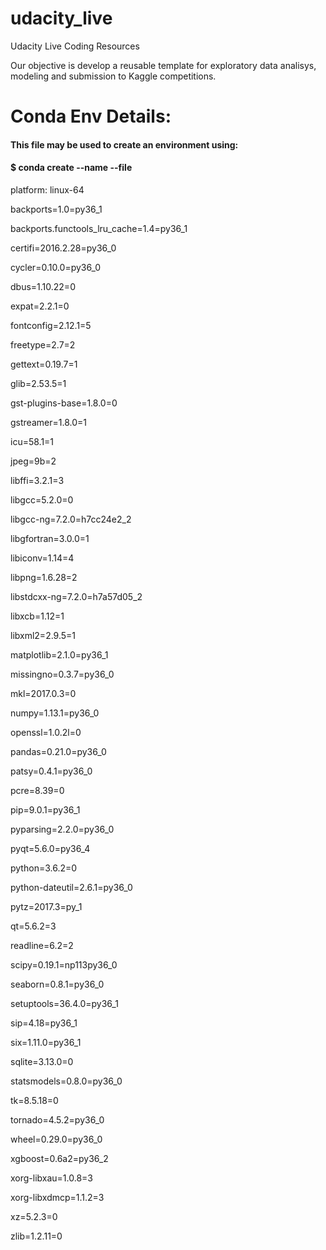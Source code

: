 # udacity_live
Udacity Live Coding Resources

Our objective is develop a reusable template for exploratory data analisys, modeling and submission to Kaggle competitions. 

# Conda Env Details:

####  This file may be used to create an environment using:
#### $ conda create --name <env> --file <this file>
platform: linux-64

backports=1.0=py36_1

backports.functools_lru_cache=1.4=py36_1

certifi=2016.2.28=py36_0

cycler=0.10.0=py36_0

dbus=1.10.22=0

expat=2.2.1=0

fontconfig=2.12.1=5

freetype=2.7=2

gettext=0.19.7=1

glib=2.53.5=1

gst-plugins-base=1.8.0=0

gstreamer=1.8.0=1

icu=58.1=1

jpeg=9b=2

libffi=3.2.1=3

libgcc=5.2.0=0

libgcc-ng=7.2.0=h7cc24e2_2

libgfortran=3.0.0=1

libiconv=1.14=4

libpng=1.6.28=2

libstdcxx-ng=7.2.0=h7a57d05_2

libxcb=1.12=1

libxml2=2.9.5=1

matplotlib=2.1.0=py36_1

missingno=0.3.7=py36_0

mkl=2017.0.3=0

numpy=1.13.1=py36_0

openssl=1.0.2l=0

pandas=0.21.0=py36_0

patsy=0.4.1=py36_0

pcre=8.39=0

pip=9.0.1=py36_1

pyparsing=2.2.0=py36_0

pyqt=5.6.0=py36_4

python=3.6.2=0

python-dateutil=2.6.1=py36_0

pytz=2017.3=py_1

qt=5.6.2=3

readline=6.2=2

scipy=0.19.1=np113py36_0

seaborn=0.8.1=py36_0

setuptools=36.4.0=py36_1

sip=4.18=py36_1

six=1.11.0=py36_1

sqlite=3.13.0=0

statsmodels=0.8.0=py36_0

tk=8.5.18=0

tornado=4.5.2=py36_0

wheel=0.29.0=py36_0

xgboost=0.6a2=py36_2

xorg-libxau=1.0.8=3

xorg-libxdmcp=1.1.2=3

xz=5.2.3=0

zlib=1.2.11=0


